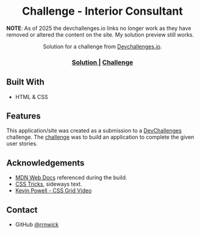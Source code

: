 <h1 align="center">Challenge - Interior Consultant</h1>

**NOTE**: As of 2025 the devchallenges.io links no longer work as they have removed or altered the content on the site. My solution preview still works.

<div align="center">
   Solution for a challenge from  <a href="http://devchallenges.io" target="_blank">Devchallenges.io</a>.
</div>

<div align="center">
  <h3>
    <a href="https://rrnwick.github.io/challenge-interior-consultant/">
      Solution
    </a>
    <span> | </span>
    <a href="https://devchallenges.io/challenges/Jymh2b2FyebRTUljkNcb">
      Challenge
    </a>
  </h3>
</div>

## Built With

- HTML & CSS

## Features

<!-- List the features of your application or follow the template. Don't share the figma file here :) -->

This application/site was created as a submission to a [DevChallenges](https://devchallenges.io/challenges) challenge. The [challenge](https://devchallenges.io/challenges/Jymh2b2FyebRTUljkNcb) was to build an application to complete the given user stories.

## Acknowledgements

- [MDN Web Docs](https://developer.mozilla.org/en-US/) referenced during the build.
- [CSS Tricks](https://css-tricks.com/almanac/properties/w/writing-mode/), sideways text.
- [Kevin Powell - CSS Grid Video](https://www.youtube.com/watch?v=rg7Fvvl3taU)

## Contact

<!-- - Website [your-website.com](https://{your-web-site-link}) -->

- GitHub [@rrnwick](https://github.com/rrnwick)
